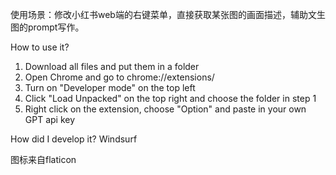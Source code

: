 使用场景：修改小红书web端的右键菜单，直接获取某张图的画面描述，辅助文生图的prompt写作。

How to use it?

1. Download all files and put them in a folder
2. Open Chrome and go to chrome://extensions/
3. Turn on "Developer mode" on the top left
4. Click "Load Unpacked" on the top right and choose the folder in step 1
5. Right click on the extension, choose "Option" and paste in your own GPT api key

How did I develop it? Windsurf

图标来自flaticon
